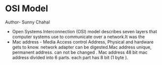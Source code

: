 # OSI Model
Author- Sunny Chahal
- Open Systems Interconnection (OSI) model describes seven layers that computer systems use to communicate over a network.It was the  
- Mac address - Media Access control Address, Physical and hardware gets to know. network adapter can be digested.Mac address unique, permanent address. can not be changed . Mac address 48 bit mac address divided into 6 parts. each part has 8 bit (1 byte ).
